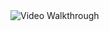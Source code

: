 <img src='https://i.imgur.com/a/GwpiLhw.gif' title='Video Walkthrough' width='' alt='Video Walkthrough' />
